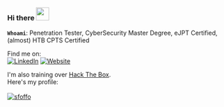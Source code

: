 ### Hi there <img src="https://raw.githubusercontent.com/MartinHeinz/MartinHeinz/master/wave.gif" width="30px">

**`Whoami`**: Penetration Tester, CyberSecurity Master Degree, eJPT Certified, (almost) HTB CPTS Certified


Find me on:<br/>
[![LinkedIn](https://img.shields.io/badge/LinkedIn-0077B5?style=for-the-badge&logo=linkedin&logoColor=white)](https://www.linkedin.com/in/alessio-romano/)
[![Website](https://img.shields.io/badge/alessio_romano.com-4F0599?style=for-the-badge&logo={ICON}&logoColor=white)](https://www.alessio-romano.com)

I'm also training over [Hack The Box](https://www.hackthebox.eu/). <br/>Here's my profile: 
<br/><br/>
[ ![sfoffo](https://www.hackthebox.eu/badge/image/347632)](https://www.hackthebox.eu/home/users/profile/347632)
